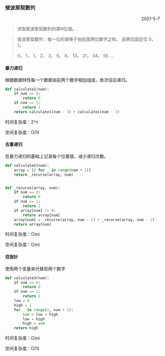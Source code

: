 ### 斐波那契数列



<p align="right">2021-5-7</p>



> 求取斐波那契数列的第N位值。

> 斐波那契数列：每一位的值等于他前面两位数字之和， 前两位固定位 0， 1。
>
> 0， 1， 1， 2， 3， 5， 8，  13， 21， 34， 55 ...



#### 暴力递归

根据数据特性每一个数都由前两个数字相加组成，依次往后递归。

```python
def calculate1(num):
    if num == 0:
        return 0
    if num == 1:
        return 1
    return calculate1(num - 1) + calculate1(num - 2)
```

时间复杂度：2^n

空间复杂度：O(1)





#### 去重递归

在暴力递归的基础上记录每个位置值，减少递归次数。

```python
def calculate2(num):
    array = [0 for _ in range(num + 1)]
    return _recurse(array, num)


def _recurse(array, num):
    if num == 0:
        return 0
    if num == 1:
        return 1
    if array[num] != 0:
        return array[num]
    array[num] = _recurse(array, num - 1) + _recurse(array, num - 2)
    return array[num]

```

时间复杂度：O(n)

空间复杂度：O(n)



#### 双指针

使用两个变量来代替前两个数字

```python
def calculate3(num):
    if num == 0:
        return 0
    if num == 1:
        return 1
    low = 0
    high = 1
    for _ in range(2, num + 1):
        sum = low + high
        low = high
        high = sum
    return high
```

时间复杂度：O(n)

空间复杂度：O(1)